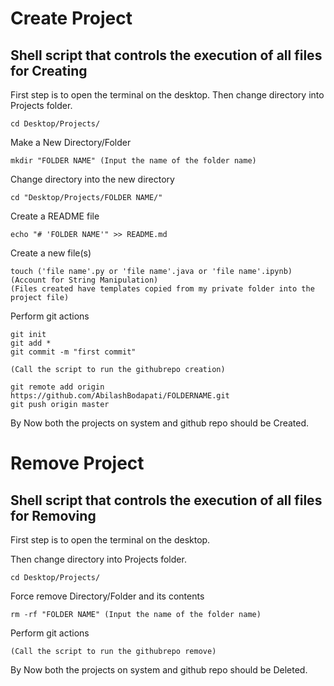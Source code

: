 # Create Project 
## Shell script that controls the execution of all files for Creating
First step is to open the terminal on the desktop.
Then change directory into Projects folder.
	
	cd Desktop/Projects/

Make a New Directory/Folder
	
	mkdir "FOLDER NAME" (Input the name of the folder name)


Change directory into the new directory
	
	cd "Desktop/Projects/FOLDER NAME/"

Create a README file
	
	echo "# 'FOLDER NAME'" >> README.md

Create a new file(s)
	
	touch ('file name'.py or 'file name'.java or 'file name'.ipynb)
	(Account for String Manipulation)
	(Files created have templates copied from my private folder into the project file)


Perform git actions

	git init
	git add *
	git commit -m "first commit"

	(Call the script to run the githubrepo creation)

	git remote add origin https://github.com/AbilashBodapati/FOLDERNAME.git
	git push origin master

By Now both the projects on system and github repo should be Created.


# Remove Project
## Shell script that controls the execution of all files for Removing
First step is to open the terminal on the desktop.

Then change directory into Projects folder.
	
	cd Desktop/Projects/

Force remove Directory/Folder and its contents

	rm -rf "FOLDER NAME" (Input the name of the folder name)

Perform git actions

	(Call the script to run the githubrepo remove)

By Now both the projects on system and github repo should be Deleted.

